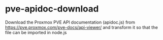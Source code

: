 # pve-apidoc-download
Download the Proxmox PVE API documentation (apidoc.js) from https://pve.proxmox.com/pve-docs/api-viewer/ and transform it so that the file can be imported in node.js
